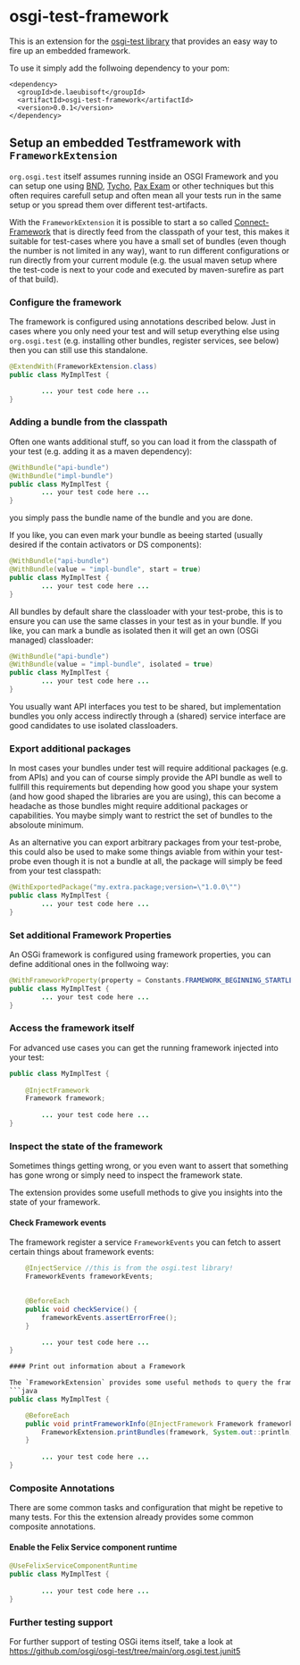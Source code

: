 # osgi-test-framework
This is an extension for the [osgi-test library](https://github.com/osgi/osgi-test) that provides an easy way to fire up an embedded framework.

To use it simply add the follwoing dependency to your pom:

```
<dependency>
  <groupId>de.laeubisoft</groupId>
  <artifactId>osgi-test-framework</artifactId>
  <version>0.0.1</version>
</dependency>
```

## Setup an embedded Testframework with `FrameworkExtension`

`org.osgi.test` itself assumes running inside an OSGI Framework and you can setup one 
using [BND](https://github.com/bndtools/bnd), [Tycho](https://github.com/eclipse/tycho/), [Pax Exam](https://github.com/ops4j/org.ops4j.pax.exam2) or other techniques but this often requires carefull setup 
and often mean all your tests run in the same setup or you spread them over different 
test-artifacts.

With the `FrameworkExtension` it is possible to start a so called [Connect-Framework](http://docs.osgi.org/specification/osgi.core/8.0.0/framework.connect.html) 
that is directly feed from the classpath of your test, this makes it suitable for test-cases 
where you have a small set of bundles (even though the number is not limited in any 
way), want to run different configurations or run directly from your current module 
(e.g. the usual maven setup where the test-code is next to your code and executed by 
maven-surefire as part of that build).

### Configure the framework

The framework is configured using annotations described below.
Just in cases where you only need your test and will setup everything else using `org.osgi.test` (e.g. installing other bundles, register 
services, see below) then you can still use this standalone.

```java
@ExtendWith(FrameworkExtension.class)
public class MyImplTest {

		... your test code here ...
}
```

### Adding a bundle from the classpath

Often one wants additional stuff, so you can load it from the classpath of your test 
(e.g. adding it as a maven dependency):

```java
@WithBundle("api-bundle")
@WithBundle("impl-bundle")
public class MyImplTest {
		... your test code here ...
}
```

you simply pass the bundle name of the bundle and you are done.

If you like, you can even mark your bundle as beeing started (usually desired if the 
contain activators or DS components):
```java
@WithBundle("api-bundle")
@WithBundle(value = "impl-bundle", start = true)
public class MyImplTest {
		... your test code here ...
}
```


All bundles by default share the classloader with your test-probe, this is to ensure 
you can use the same classes in your test as in your bundle. If you like, you can mark a bundle as isolated
then it will get an own (OSGi managed) classloader:
```java
@WithBundle("api-bundle")
@WithBundle(value = "impl-bundle", isolated = true)
public class MyImplTest {
		... your test code here ...
}
```

You usually want API interfaces you test to be shared, but implementation bundles you 
only access indirectly through a (shared) service interface are good candidates to 
use isolated classloaders.

### Export additional packages

In most cases your bundles under test will require additional packages (e.g. from APIs) 
and you can of course simply provide the API bundle as well to fullfill this requirements 
but depending how good you shape your system (and how good shaped the libraries are you 
are using), this can become a headache as those bundles might require additional packages 
or capabilities. You maybe simply want to restrict the set of bundles to the absoloute 
minimum.

As an alternative you can export arbitrary packages from your test-probe, this could 
also be used to make some things aviable from within your test-probe even though
it is not a bundle at all, the package will simply be feed from your test classpath:
```java
@WithExportedPackage("my.extra.package;version=\"1.0.0\"")
public class MyImplTest {
		... your test code here ...
}
```

### Set additional Framework Properties

An OSGi framework is configured using framework properties, you can define additional 
ones in the follwoing way:
```java
@WithFrameworkProperty(property = Constants.FRAMEWORK_BEGINNING_STARTLEVEL, value = "6")
public class MyImplTest {
		... your test code here ...
}
```

### Access the framework itself

For advanced use cases you can get the running framework injected into your test:

```java
public class MyImplTest {
	
	@InjectFramework
	Framework framework;
	
		... your test code here ...
}
```



### Inspect the state of the framework

Sometimes things getting wrong, or you even want to assert that something has gone 
wrong or simply need to inspect the framework state.

The extension provides some usefull methods to give you insights into the state
of your framework.

#### Check Framework events

The framework register a service `FrameworkEvents` you can fetch to assert certain 
things about framework events:

```java
	@InjectService //this is from the osgi.test library!
	FrameworkEvents frameworkEvents;
	

	@BeforeEach
	public void checkService() {
		frameworkEvents.assertErrorFree();
	}

		... your test code here ...
}

#### Print out information about a Framework

The `FrameworkExtension` provides some useful methods to query the framework state
```java
public class MyImplTest {

	@BeforeEach
	public void printFrameworkInfo(@InjectFramework	Framework framework) {
		FrameworkExtension.printBundles(framework, System.out::println);
	}
	
		... your test code here ...
}
```
### Composite Annotations

There are some common tasks and configuration that might be repetive to many tests.
For this the extension already provides some common composite annotations.

#### Enable the Felix Service component runtime

```java
@UseFelixServiceComponentRuntime
public class MyImplTest {
	
		... your test code here ...
}
```


### Further testing support

For further support of testing OSGi items itself, take a look at https://github.com/osgi/osgi-test/tree/main/org.osgi.test.junit5
